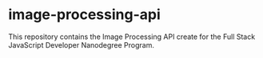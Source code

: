 # image-processing-api
This repository contains the Image Processing API create for the Full Stack JavaScript Developer Nanodegree Program.
